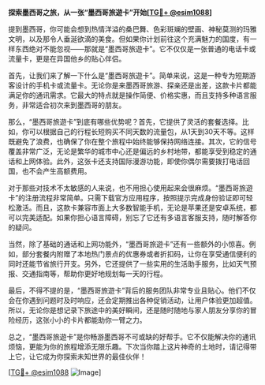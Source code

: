 **探索墨西哥之旅，从一张“墨西哥旅遊卡”开始[[TG💪+ @esim1088](https://t.me/s/esim1088)]**

提到墨西哥，你可能会想到热情洋溢的桑巴舞、色彩斑斓的壁画、神秘莫测的玛雅文明，以及那令人垂涎欲滴的美食。但如果你计划前往这个充满魅力的国度，有一样东西绝对不能忽视——那就是“墨西哥旅遊卡”。它不仅仅是一张普通的电话卡或流量卡，更是在异国他乡的贴心伴侣。

首先，让我们来了解一下什么是“墨西哥旅遊卡”。简单来说，这是一种专为短期游客设计的手机卡或流量卡。无论你是来墨西哥旅游、探亲还是出差，这款卡片都能满足你的通讯需求。它最大的特点就是操作简便、价格实惠，而且支持多种语言服务，非常适合初次来到墨西哥的朋友。

那么，“墨西哥旅遊卡”到底有哪些优势呢？首先，它提供了灵活的套餐选择。比如，你可以根据自己的行程长短购买不同天数的流量包，从1天到30天不等。这样既避免了浪费，也确保了你在整个旅程中始终能够保持网络连接。其次，它的信号覆盖非常广泛，无论是繁华的城市中心还是偏远的乡村地带，都能享受到稳定的通话和上网体验。此外，这张卡还支持国际漫游功能，即使你偶尔需要拨打电话回国，也不会产生高额费用。

对于那些对技术不太敏感的人来说，也不用担心使用起来会很麻烦。“墨西哥旅遊卡”的注册流程非常简单。只需下载官方应用程序，按照提示完成身份验证即可轻松激活。而且，这款卡兼容市面上大多数智能手机，无论是苹果还是安卓系统，都可以完美适配。如果你担心语言障碍，别忘了它还有多语言客服支持，随时解答你的疑问。

当然，除了基础的通话和上网功能外，“墨西哥旅遊卡”还有一些额外的小惊喜。例如，部分套餐内附赠了本地热门景点的优惠券或者折扣码，让你在享受通信便利的同时还能节省旅行开支。另外，它还提供了一些实用的生活助手服务，比如天气预报、交通指南等，帮助你更好地规划每一天的行程。

最后，不得不提的是，“墨西哥旅遊卡”背后的服务团队非常专业且贴心。他们不仅会在你遇到问题时及时响应，还会定期推出各种促销活动，让用户体验更加超值。所以，无论你是想记录下旅途中的美好瞬间，还是随时随地与家人朋友分享你的冒险经历，这张小小的卡片都能助你一臂之力。

总之，“墨西哥旅遊卡”是你畅游墨西哥不可或缺的好帮手。它不仅能解决你的通讯烦恼，更能为你的旅程增添无限乐趣。下次当你踏上这片神奇的土地时，请记得带上它，让它成为你探索未知世界的最佳伙伴！

[[TG💪+ @esim1088](https://t.me/s/esim1088) ![Image](https://i.postimg.cc/4NQfJmqS/Snipaste-2025-05-13-00-14-12.png)]